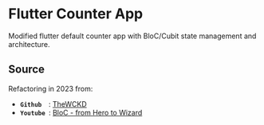 # Flutter Counter App
Modified flutter default counter app with BloC/Cubit state management and architecture.

## Source
Refactoring in 2023 from:
- **`Github`**&ensp;&ensp;: [TheWCKD](https://github.com/TheWCKD/blocFromHeroToWizard) 
- **`Youtube`**&ensp;: [BloC - from Hero to Wizard](https://www.youtube.com/playlist?list=PLptHs0ZDJKt8xOFmouQ__Unc5JTnT9JiK)